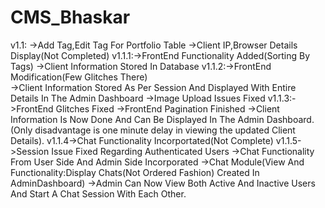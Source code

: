 # CMS_Bhaskar

v1.1: ->Add Tag,Edit Tag For Portfolio Table
	  ->Client IP,Browser Details Display(Not Completed)
v1.1.1:->FrontEnd Functionality Added(Sorting By Tags)
	->Client Information Stored In Database
v1.1.2:->FrontEnd Modification(Few Glitches There)	
	->Client Information Stored As Per Session And Displayed With Entire Details In The Admin Dashboard
	->Image Upload Issues Fixed
v1.1.3:->FrontEnd Glitches Fixed
	->FrontEnd Pagination Finished
	->Client Information Is Now Done And Can Be Displayed In The Admin Dashboard.(Only disadvantage is one minute delay in viewing the updated Client Details).
v1.1.4->Chat Functionality Incorportated(Not Complete)
v1.1.5->Session Issue Fixed Regarding Authenticated Users
      ->Chat Functionality From User Side And Admin Side Incorporated
      ->Chat Module(View And Functionality:Display Chats(Not Ordered Fashion) Created In AdminDashboard)
      ->Admin Can Now View Both Active And Inactive Users And Start A Chat Session With Each Other. 
 
